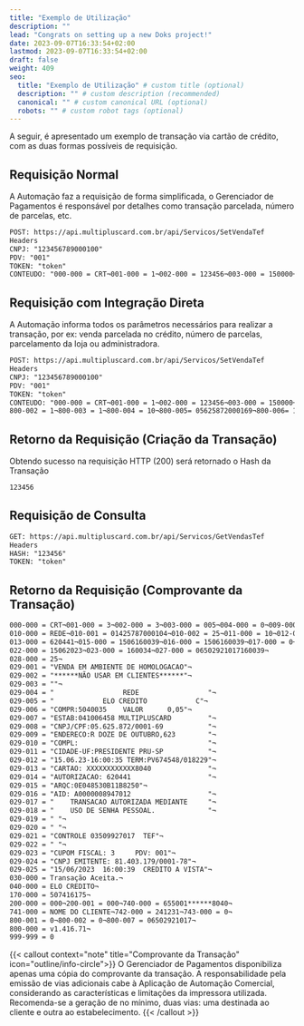```yaml
---
title: "Exemplo de Utilização"
description: ""
lead: "Congrats on setting up a new Doks project!"
date: 2023-09-07T16:33:54+02:00
lastmod: 2023-09-07T16:33:54+02:00
draft: false
weight: 409
seo:
  title: "Exemplo de Utilização" # custom title (optional)
  description: "" # custom description (recommended)
  canonical: "" # custom canonical URL (optional)
  robots: "" # custom robot tags (optional)
---
```

A seguir, é apresentado um exemplo de transação via cartão de crédito, com as duas formas possíveis de requisição.

## Requisição Normal
A Automação faz a requisição de forma simplificada, o Gerenciador de Pagamentos é responsável por detalhes como transação parcelada, número de parcelas, etc.

```txt {title="Exemplo de Requisição"}
POST: https://api.multipluscard.com.br/api/Servicos/SetVendaTef
Headers
CNPJ: "123456789000100"
PDV: "001"
TOKEN: "token"
CONTEUDO: "000-000 = CRT¬001-000 = 1¬002-000 = 123456¬003-000 = 150000¬999-999 = 0"
```

## Requisição com Integração Direta
A Automação informa todos os parâmetros necessários para realizar a transação, por ex:  venda parcelada no crédito, número de parcelas, parcelamento da loja ou administradora.

```txt {title="Exemplo de Requisição Direta"}
POST: https://api.multipluscard.com.br/api/Servicos/SetVendaTef
Headers
CNPJ: "123456789000100"
PDV: "001"
TOKEN: "token"
CONTEUDO: "000-000 = CRT¬001-000 = 1¬002-000 = 123456¬003-000 = 150000¬800-001 = 0¬
800-002 = 1¬800-003 = 1¬800-004 = 10¬800-005= 05625872000169¬800-006= 1¬999-999 = 0"
```

## Retorno da Requisição (Criação da Transação)

Obtendo sucesso na requisição HTTP (200) será retornado o Hash da Transação

```txt {title="Retorno da Requisição - HTTP 200"}
123456
```

## Requisição de Consulta

```txt {title="Requisição de Consulta da Transação"}
GET: https://api.multipluscard.com.br/api/Servicos/GetVendasTef
Headers
HASH: "123456"
TOKEN: "token"
```

## Retorno da Requisição (Comprovante da Transação)

```txt {title="Retorno da Requisição - Comprovante da transação"}
000-000 = CRT¬001-000 = 3¬002-000 = 3¬003-000 = 005¬004-000 = 0¬009-000 = 0¬
010-000 = REDE¬010-001 = 01425787000104¬010-002 = 25¬011-000 = 10¬012-000 = 001229¬
013-000 = 620441¬015-000 = 1506160039¬016-000 = 1506160039¬017-000 = 0¬018-000 = 01¬
022-000 = 15062023¬023-000 = 160034¬027-000 = 06502921017160039¬
028-000 = 25¬
029-001 = "VENDA EM AMBIENTE DE HOMOLOGACAO"¬
029-002 = "******NÃO USAR EM CLIENTES******"¬
029-003 = ""¬
029-004 = "                 REDE                 "¬
029-005 = "            ELO CREDITO            C"¬
029-006 = "COMPR:5040035    VALOR      0,05"¬
029-007 = "ESTAB:041006458 MULTIPLUSCARD         "¬
029-008 = "CNPJ/CPF:05.625.872/0001-69           "¬
029-009 = "ENDERECO:R DOZE DE OUTUBRO,623        "¬
029-010 = "COMPL:                                "¬
029-011 = "CIDADE-UF:PRESIDENTE PRU-SP           "¬
029-012 = "15.06.23-16:00:35 TERM:PV674548/018229"¬
029-013 = "CARTAO: XXXXXXXXXXXX8040              "¬
029-014 = "AUTORIZACAO: 620441                   "¬
029-015 = "ARQC:0E048530B11B8250"¬
029-016 = "AID: A0000008947012                   "¬
029-017 = "    TRANSACAO AUTORIZADA MEDIANTE     "¬
029-018 = "    USO DE SENHA PESSOAL.             "¬
029-019 = " "¬
029-020 = " "¬
029-021 = "CONTROLE 03509927017  TEF"¬
029-022 = " "¬
029-023 = "CUPOM FISCAL: 3     PDV: 001"¬
029-024 = "CNPJ EMITENTE: 81.403.179/0001-78"¬
029-025 = "15/06/2023  16:00:39  CREDITO A VISTA"¬
030-000 = Transação Aceita.¬
040-000 = ELO CREDITO¬
170-000 = 507416175¬
200-000 = 000¬200-001 = 000¬740-000 = 655001******8040¬
741-000 = NOME DO CLIENTE¬742-000 = 241231¬743-000 = 0¬
800-001 = 0¬800-002 = 0¬800-007 = 06502921017¬
800-000 = v1.416.71¬
999-999 = 0
```

{{< callout context="note"  title="Comprovante da Transação" icon="outline/info-circle">}}
  O Gerenciador de Pagamentos disponibiliza apenas uma cópia do comprovante da transação. A responsabilidade pela emissão de vias adicionais cabe à Aplicação de Automação Comercial, considerando as características e limitações da impressora utilizada. Recomenda-se a geração de no mínimo, duas vias: uma destinada ao cliente e outra ao estabelecimento.
{{< /callout >}}
